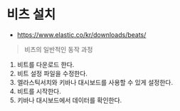 # 비츠 설치

- https://www.elastic.co/kr/downloads/beats/

> 비츠의 일반적인 동작 과정

1. 비트를 다운로드 한다.
2. 비트 설정 파일을 수정한다.
3. 엘라스틱서치와 키바나 대시보드를 사용할 수 있게 설정한다.
4. 비트를 시작한다.
5. 키바나 대시보드에서 데이터를 확인한다.

